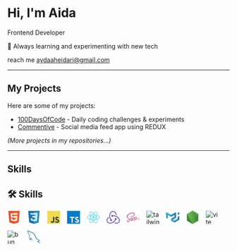 # Hi, I'm Aida 

 Frontend Developer 
  
🚀 Always learning and experimenting with new tech

reach me aydaaheidari@gmail.com

---

## My Projects
Here are some of my projects:

- [100DaysOfCode](https://github.com/eyeedev/100DaysOfCode) - Daily coding challenges & experiments  
- [Commentive](https://github.com/eyeedev/Commentive) - Social media feed app using REDUX
 

*(More projects in my repositories…)*

---

## Skills

## 🛠️ Skills

<div style="display: flex; flex-wrap: wrap; gap: 15px;">
  <!-- HTML -->
  <img src="https://raw.githubusercontent.com/devicons/devicon/master/icons/html5/html5-original.svg" alt="html5" width="30" height="30"/>
  <!-- CSS -->
  <img src="https://raw.githubusercontent.com/devicons/devicon/master/icons/css3/css3-original.svg" alt="css3" width="30" height="30"/>
  <!-- JavaScript -->
  <img src="https://raw.githubusercontent.com/devicons/devicon/master/icons/javascript/javascript-original.svg" alt="javascript" width="30" height="30"/>
  <!-- TypeScript -->
  <img src="https://raw.githubusercontent.com/devicons/devicon/master/icons/typescript/typescript-original.svg" alt="typescript" width="30" height="30"/>
  <!-- React -->
  <img src="https://raw.githubusercontent.com/devicons/devicon/master/icons/react/react-original.svg" alt="react" width="30" height="30"/>
  <!-- Redux -->
  <img src="https://raw.githubusercontent.com/devicons/devicon/master/icons/redux/redux-original.svg" alt="redux" width="30" height="30"/>
  <!-- Sass -->
  <img src="https://raw.githubusercontent.com/devicons/devicon/master/icons/sass/sass-original.svg" alt="sass" width="30" height="30"/>
  <!-- Tailwind CSS -->
  <img src="https://www.vectorlogo.zone/logos/tailwindcss/tailwindcss-icon.svg" alt="tailwind" width="30" height="30"/>
  <!-- Material UI -->
  <img src="https://raw.githubusercontent.com/devicons/devicon/master/icons/materialui/materialui-original.svg" alt="materialui" width="30" height="30"/>
  <!-- Node.js -->
  <img src="https://raw.githubusercontent.com/devicons/devicon/master/icons/nodejs/nodejs-original.svg" alt="nodejs" width="30" height="30"/>
  <!-- Vite -->
  <img src="https://vitejs.dev/logo.svg" alt="vite" width="30" height="30"/>
  <!-- Bun -->
  <img src="https://cdn.jsdelivr.net/gh/simple-icons/simple-icons/icons/bun.svg" alt="bun" width="30" height="30"/>
  <!-- MySQL -->
  <img src="https://raw.githubusercontent.com/devicons/devicon/master/icons/mysql/mysql-original.svg" alt="mysql" width="30" height="30"/>
</div>




